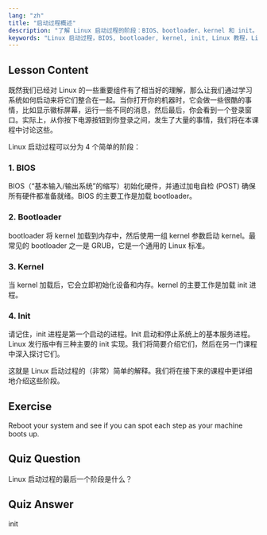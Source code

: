 ```yaml
---
lang: "zh"
title: "启动过程概述"
description: "了解 Linux 启动过程的阶段：BIOS、bootloader、kernel 和 init。了解 Linux 如何从开机到登录。Linux 初学者必备指南。"
keywords: "Linux 启动过程，BIOS, bootloader, kernel, init, Linux 教程，Linux 指南，初学者"
---
```


## Lesson Content

既然我们已经对 Linux 的一些重要组件有了相当好的理解，那么让我们通过学习系统如何启动来将它们整合在一起。当你打开你的机器时，它会做一些很酷的事情，比如显示徽标屏幕，运行一些不同的消息，然后最后，你会看到一个登录窗口。实际上，从你按下电源按钮到你登录之间，发生了大量的事情，我们将在本课程中讨论这些。

Linux 启动过程可以分为 4 个简单的阶段：

### 1. BIOS

BIOS（“基本输入/输出系统”的缩写）初始化硬件，并通过加电自检 (POST) 确保所有硬件都准备就绪。BIOS 的主要工作是加载 bootloader。

### 2. Bootloader

bootloader 将 kernel 加载到内存中，然后使用一组 kernel 参数启动 kernel。最常见的 bootloader 之一是 GRUB，它是一个通用的 Linux 标准。

### 3. Kernel

当 kernel 加载后，它会立即初始化设备和内存。kernel 的主要工作是加载 init 进程。

### 4. Init

请记住，init 进程是第一个启动的进程。Init 启动和停止系统上的基本服务进程。Linux 发行版中有三种主要的 init 实现。我们将简要介绍它们，然后在另一门课程中深入探讨它们。

这就是 Linux 启动过程的（非常）简单的解释。我们将在接下来的课程中更详细地介绍这些阶段。

## Exercise

Reboot your system and see if you can spot each step as your machine boots up.

## Quiz Question

Linux 启动过程的最后一个阶段是什么？

## Quiz Answer

init
